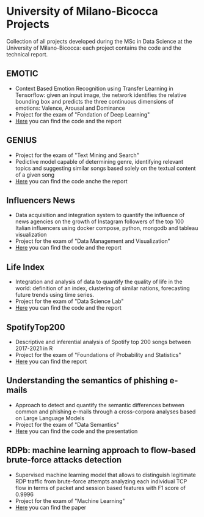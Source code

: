 # University of Milano-Bicocca Projects
Collection of all projects developed during the MSc in Data Science at the University of Milano-Bicocca: each project contains the code and the technical report.

## EMOTIC
- Context Based Emotion Recognition using Transfer Learning in Tensorflow: given an input image, the network identifies the relative bounding box and predicts the three continuous dimensions of emotions: Valence, Arousal and Dominance
- Project for the exam of "Fondation of Deep Learning"
- [Here](EMOTIC/) you can find the code and the report

## GENIUS
- Project for the exam of "Text Mining and Search"
- Pedictive model capable of determining genre, identifying relevant topics and suggesting similar songs based solely on the textual content of a given song
- [Here](GENIUS/) you can find the code anche the report 

## Influencers News
- Data acquisition and integration system to quantify the influence of news agencies on the growth of Instagram followers of the top 100 Italian influencers using docker compose, python, mongodb and tableau visualization
- Project for the exam of "Data Management and Visualization"
- [Here](InfluencersNews/) you can find the code and the report

## Life Index
- Integration and analysis of data to quantify the quality of life in the world: definition of an index, clustering of similar nations, forecasting future trends using time series. 
- Project for the exam of "Data Science Lab"
- [Here](LifeIndex/) you can find the code and the report
  
## SpotifyTop200
- Descriptive and inferential analysis of Spotify top 200 songs between 2017-2021 in R
- Project for the exam of "Foundations of Probability and Statistics"
- [Here](SpotifyTop200/) you can find the report

## Understanding the semantics of phishing e-mails
- Approach to detect and quantify the semantic differences between common and phishing e-mails through a cross-corpora analyses based on Large Language Models
- Project for the exam of "Data Semantics"
- [Here](PhishingSemantic/) you can find the code and the presentation


## RDPb: machine learning approach to flow-based brute-force attacks detection
- Supervised machine learning model that allows to distinguish legitimate RDP traffic from brute-force attempts analyzing each individual TCP flow in terms of packet and session based features with F1 score of 0.9996
- Project for the exam of "Machine Learning"
- [Here](RDPb/ML_Project.pdf) you can find the paper
